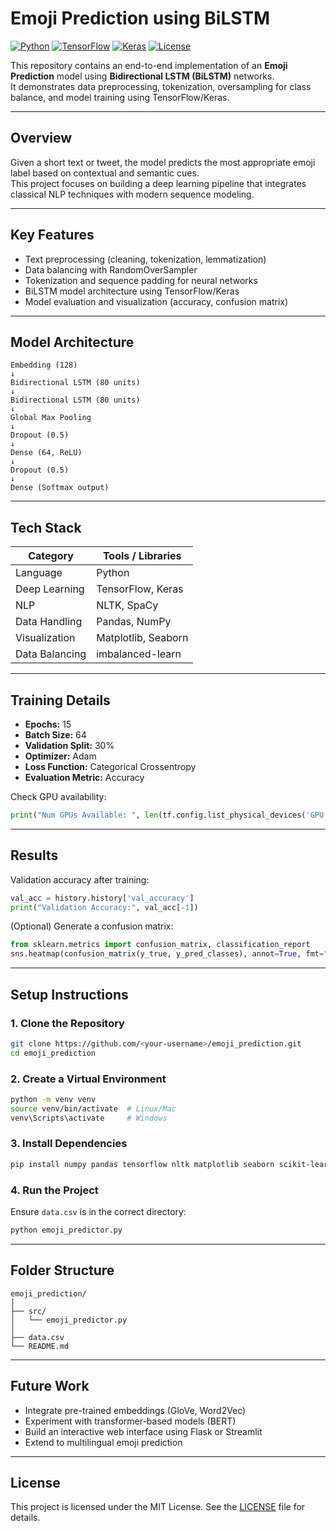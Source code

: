 # Emoji Prediction using BiLSTM

[![Python](https://img.shields.io/badge/Python-3.8%2B-blue.svg)]()
[![TensorFlow](https://img.shields.io/badge/TensorFlow-2.x-orange.svg)]()
[![Keras](https://img.shields.io/badge/Keras-Deep%20Learning-red.svg)]()
[![License](https://img.shields.io/badge/License-MIT-green.svg)]()

This repository contains an end-to-end implementation of an **Emoji Prediction** model using **Bidirectional LSTM (BiLSTM)** networks.  
It demonstrates data preprocessing, tokenization, oversampling for class balance, and model training using TensorFlow/Keras.

---

## Overview

Given a short text or tweet, the model predicts the most appropriate emoji label based on contextual and semantic cues.  
This project focuses on building a deep learning pipeline that integrates classical NLP techniques with modern sequence modeling.

---

## Key Features

- Text preprocessing (cleaning, tokenization, lemmatization)
- Data balancing with RandomOverSampler
- Tokenization and sequence padding for neural networks
- BiLSTM model architecture using TensorFlow/Keras
- Model evaluation and visualization (accuracy, confusion matrix)

---

## Model Architecture

```
Embedding (128)
↓
Bidirectional LSTM (80 units)
↓
Bidirectional LSTM (80 units)
↓
Global Max Pooling
↓
Dropout (0.5)
↓
Dense (64, ReLU)
↓
Dropout (0.5)
↓
Dense (Softmax output)
```

---

## Tech Stack

| Category | Tools / Libraries |
|-----------|------------------|
| Language | Python |
| Deep Learning | TensorFlow, Keras |
| NLP | NLTK, SpaCy |
| Data Handling | Pandas, NumPy |
| Visualization | Matplotlib, Seaborn |
| Data Balancing | imbalanced-learn |

---

## Training Details

- **Epochs:** 15  
- **Batch Size:** 64  
- **Validation Split:** 30%  
- **Optimizer:** Adam  
- **Loss Function:** Categorical Crossentropy  
- **Evaluation Metric:** Accuracy  

Check GPU availability:
```python
print("Num GPUs Available: ", len(tf.config.list_physical_devices('GPU')))
```

---

## Results

Validation accuracy after training:
```python
val_acc = history.history['val_accuracy']
print("Validation Accuracy:", val_acc[-1])
```

(Optional) Generate a confusion matrix:
```python
from sklearn.metrics import confusion_matrix, classification_report
sns.heatmap(confusion_matrix(y_true, y_pred_classes), annot=True, fmt="d")
```

---

## Setup Instructions

### 1. Clone the Repository
```bash
git clone https://github.com/<your-username>/emoji_prediction.git
cd emoji_prediction
```

### 2. Create a Virtual Environment
```bash
python -m venv venv
source venv/bin/activate  # Linux/Mac
venv\Scripts\activate     # Windows
```

### 3. Install Dependencies
```bash
pip install numpy pandas tensorflow nltk matplotlib seaborn scikit-learn
```

### 4. Run the Project
Ensure `data.csv` is in the correct directory:
```bash
python emoji_predictor.py
```

---

## Folder Structure

```
emoji_prediction/
│
├── src/
│   └── emoji_predictor.py
│
├── data.csv
└── README.md
```

---

## Future Work

- Integrate pre-trained embeddings (GloVe, Word2Vec)
- Experiment with transformer-based models (BERT)
- Build an interactive web interface using Flask or Streamlit
- Extend to multilingual emoji prediction

---

## License

This project is licensed under the MIT License. See the [LICENSE](LICENSE) file for details.